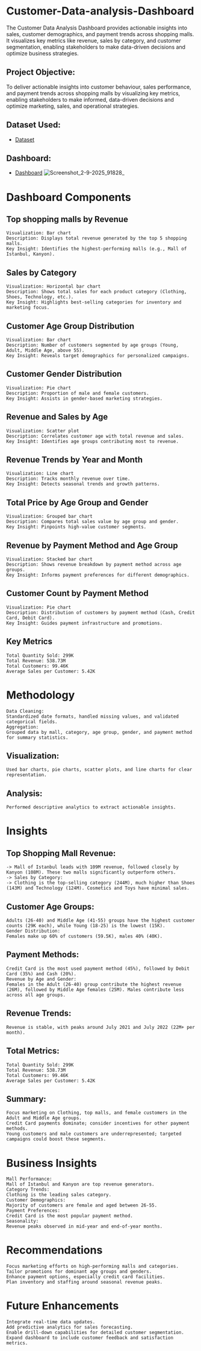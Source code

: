 # Customer-Data-analysis-Dashboard
The Customer Data Analysis Dashboard provides actionable insights into sales, customer demographics, and payment trends across shopping malls. It visualizes key metrics like revenue, sales by category, and customer segmentation, enabling stakeholders to make data-driven decisions and optimize business strategies.
## Project Objective:
To deliver actionable insights into customer behaviour, sales performance, and payment trends across shopping malls by visualizing key metrics, enabling stakeholders to make informed, data-driven decisions and optimize marketing, sales, and operational strategies.
## Dataset Used:
- <a href="https://github.com/venunelaturi/Customer-Data-analysis-Dashboard/blob/main/customers.xlsx">Dataset</a>
## Dashboard:
- <a href="https://github.com/venunelaturi/Customer-Data-analysis-Dashboard/blob/main/Screenshot_2-9-2025_91828_.jpeg">Dashboard</a>
![Screenshot_2-9-2025_91828_](https://github.com/user-attachments/assets/ce05e63c-76e9-4b95-a17d-6ec27484431b)

# Dashboard Components
## Top shopping malls by Revenue
	Visualization: Bar chart
	Description: Displays total revenue generated by the top 5 shopping malls.
	Key Insight: Identifies the highest-performing malls (e.g., Mall of Istanbul, Kanyon).
## Sales by Category
	Visualization: Horizontal bar chart
	Description: Shows total sales for each product category (Clothing, Shoes, Technology, etc.).
	Key Insight: Highlights best-selling categories for inventory and marketing focus.
## Customer Age Group Distribution
	Visualization: Bar chart
	Description: Number of customers segmented by age groups (Young, Adult, Middle Age, above 55).
	Key Insight: Reveals target demographics for personalized campaigns.
## Customer Gender Distribution
	Visualization: Pie chart
	Description: Proportion of male and female customers.
	Key Insight: Assists in gender-based marketing strategies.
## Revenue and Sales by Age
	Visualization: Scatter plot
	Description: Correlates customer age with total revenue and sales.
	Key Insight: Identifies age groups contributing most to revenue.
## Revenue Trends by Year and Month
	Visualization: Line chart
	Description: Tracks monthly revenue over time.
	Key Insight: Detects seasonal trends and growth patterns.
## Total Price by Age Group and Gender
	Visualization: Grouped bar chart
	Description: Compares total sales value by age group and gender.
	Key Insight: Pinpoints high-value customer segments.
## Revenue by Payment Method and Age Group
	Visualization: Stacked bar chart
	Description: Shows revenue breakdown by payment method across age groups.
	Key Insight: Informs payment preferences for different demographics.
## Customer Count by Payment Method
	Visualization: Pie chart
	Description: Distribution of customers by payment method (Cash, Credit Card, Debit Card).
	Key Insight: Guides payment infrastructure and promotions.
## Key Metrics
	Total Quantity Sold: 299K
	Total Revenue: 538.73M
	Total Customers: 99.46K
	Average Sales per Customer: 5.42K

# Methodology
	Data Cleaning:
	Standardized date formats, handled missing values, and validated categorical fields.
	Aggregation:
	Grouped data by mall, category, age group, gender, and payment method for summary statistics.
## Visualization:
	Used bar charts, pie charts, scatter plots, and line charts for clear representation.
## Analysis:
	Performed descriptive analytics to extract actionable insights.

# Insights
## Top Shopping Mall Revenue:
	-> Mall of Istanbul leads with 109M revenue, followed closely by Kanyon (108M). These two malls significantly outperform others.
	-> Sales by Category:
	-> Clothing is the top-selling category (244M), much higher than Shoes (143M) and Technology (124M). Cosmetics and Toys have minimal sales.
## Customer Age Groups:
	Adults (26-40) and Middle Age (41-55) groups have the highest customer counts (29K each), while Young (18-25) is the lowest (15K).
	Gender Distribution:
	Females make up 60% of customers (59.5K), males 40% (40K).
## Payment Methods:
	Credit Card is the most used payment method (45%), followed by Debit Card (35%) and Cash (20%).
	Revenue by Age and Gender:
	Females in the Adult (26-40) group contribute the highest revenue (26M), followed by Middle Age females (25M). Males contribute less across all age groups.
## Revenue Trends:
	Revenue is stable, with peaks around July 2021 and July 2022 (22M+ per month).
## Total Metrics:
	Total Quantity Sold: 299K
	Total Revenue: 538.73M
	Total Customers: 99.46K
	Average Sales per Customer: 5.42K
## Summary:
	Focus marketing on Clothing, top malls, and female customers in the Adult and Middle Age groups.
	Credit Card payments dominate; consider incentives for other payment methods.
	Young customers and male customers are underrepresented; targeted campaigns could boost these segments.


# Business Insights
	Mall Performance:
	Mall of Istanbul and Kanyon are top revenue generators.
	Category Trends:
	Clothing is the leading sales category.
	Customer Demographics:
	Majority of customers are female and aged between 26-55.
	Payment Preferences:
	Credit Card is the most popular payment method.
	Seasonality:
	Revenue peaks observed in mid-year and end-of-year months.

# Recommendations
	Focus marketing efforts on high-performing malls and categories.
	Tailor promotions for dominant age groups and genders.
	Enhance payment options, especially credit card facilities.
	Plan inventory and staffing around seasonal revenue peaks.

# Future Enhancements
	Integrate real-time data updates.
	Add predictive analytics for sales forecasting.
	Enable drill-down capabilities for detailed customer segmentation.
	Expand dashboard to include customer feedback and satisfaction metrics.
